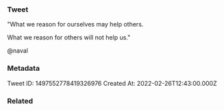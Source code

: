 ### Tweet
"What we reason for ourselves may help others. 

What we reason for others will not help us."

@naval

### Metadata
Tweet ID: 1497552778419326976
Created At: 2022-02-26T12:43:00.000Z

### Related

